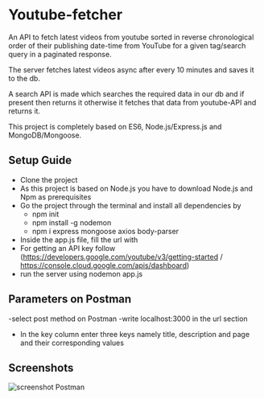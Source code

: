 # Youtube-fetcher
An API to fetch latest videos from youtube sorted in reverse chronological order of their publishing date-time from YouTube for a given tag/search query in a paginated response.  

The server fetches latest videos async after every 10 minutes and saves it to the db.  

A search API is made which searches the required data in our db and if present then returns it otherwise it fetches that data from youtube-API and returns it.  

This project is completely based on ES6, Node.js/Express.js and MongoDB/Mongoose.

## Setup Guide
- Clone the project  
- As this project is based on Node.js you have to download Node.js and Npm as prerequisites  
- Go the project through the terminal and install all dependencies by   
  - npm init
  - npm install -g nodemon
  - npm i express mongoose axios body-parser
 - Inside the app.js file, fill the url with <your api key>
 - For getting an API key follow (https://developers.google.com/youtube/v3/getting-started / https://console.cloud.google.com/apis/dashboard)
 - run the server using nodemon app.js

## Parameters on Postman
  -select post method on Postman 
  -write localhost:3000 in the url section
  - In the key column enter three keys namely title, description and page and their corresponding values  
## Screenshots
  ![screenshot Postman](https://user-images.githubusercontent.com/62804076/163976618-fd3d5d46-fbd1-4bfc-89ec-0e15b964e801.png)

